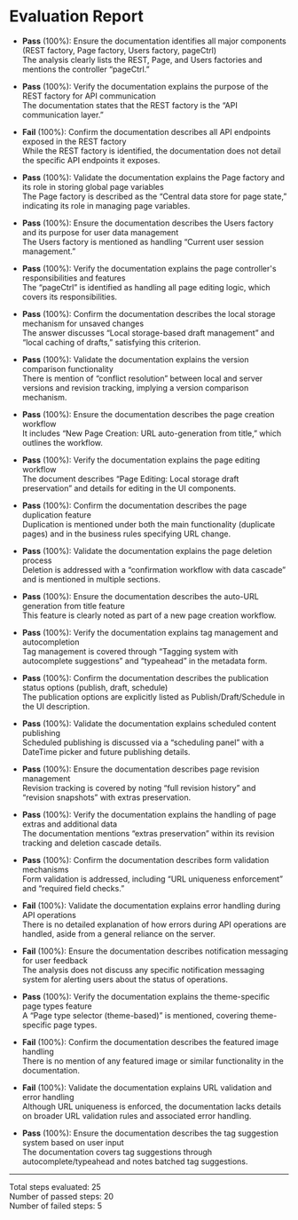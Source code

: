 # Evaluation Report

- **Pass** (100%): Ensure the documentation identifies all major components (REST factory, Page factory, Users factory, pageCtrl)  
  The analysis clearly lists the REST, Page, and Users factories and mentions the controller “pageCtrl.”

- **Pass** (100%): Verify the documentation explains the purpose of the REST factory for API communication  
  The documentation states that the REST factory is the “API communication layer.”

- **Fail** (100%): Confirm the documentation describes all API endpoints exposed in the REST factory  
  While the REST factory is identified, the documentation does not detail the specific API endpoints it exposes.

- **Pass** (100%): Validate the documentation explains the Page factory and its role in storing global page variables  
  The Page factory is described as the “Central data store for page state,” indicating its role in managing page variables.

- **Pass** (100%): Ensure the documentation describes the Users factory and its purpose for user data management  
  The Users factory is mentioned as handling “Current user session management.”

- **Pass** (100%): Verify the documentation explains the page controller's responsibilities and features  
  The “pageCtrl” is identified as handling all page editing logic, which covers its responsibilities.

- **Pass** (100%): Confirm the documentation describes the local storage mechanism for unsaved changes  
  The answer discusses “Local storage-based draft management” and “local caching of drafts,” satisfying this criterion.

- **Pass** (100%): Validate the documentation explains the version comparison functionality  
  There is mention of “conflict resolution” between local and server versions and revision tracking, implying a version comparison mechanism.

- **Pass** (100%): Ensure the documentation describes the page creation workflow  
  It includes “New Page Creation: URL auto-generation from title,” which outlines the workflow.

- **Pass** (100%): Verify the documentation explains the page editing workflow  
  The document describes “Page Editing: Local storage draft preservation” and details for editing in the UI components.

- **Pass** (100%): Confirm the documentation describes the page duplication feature  
  Duplication is mentioned under both the main functionality (duplicate pages) and in the business rules specifying URL change.

- **Pass** (100%): Validate the documentation explains the page deletion process  
  Deletion is addressed with a “confirmation workflow with data cascade” and is mentioned in multiple sections.

- **Pass** (100%): Ensure the documentation describes the auto-URL generation from title feature  
  This feature is clearly noted as part of a new page creation workflow.

- **Pass** (100%): Verify the documentation explains tag management and autocompletion  
  Tag management is covered through “Tagging system with autocomplete suggestions” and “typeahead” in the metadata form.

- **Pass** (100%): Confirm the documentation describes the publication status options (publish, draft, schedule)  
  The publication options are explicitly listed as Publish/Draft/Schedule in the UI description.

- **Pass** (100%): Validate the documentation explains scheduled content publishing  
  Scheduled publishing is discussed via a “scheduling panel” with a DateTime picker and future publishing details.

- **Pass** (100%): Ensure the documentation describes page revision management  
  Revision tracking is covered by noting “full revision history” and “revision snapshots” with extras preservation.

- **Pass** (100%): Verify the documentation explains the handling of page extras and additional data  
  The documentation mentions “extras preservation” within its revision tracking and deletion cascade details.

- **Pass** (100%): Confirm the documentation describes form validation mechanisms  
  Form validation is addressed, including “URL uniqueness enforcement” and “required field checks.”

- **Fail** (100%): Validate the documentation explains error handling during API operations  
  There is no detailed explanation of how errors during API operations are handled, aside from a general reliance on the server.

- **Fail** (100%): Ensure the documentation describes notification messaging for user feedback  
  The analysis does not discuss any specific notification messaging system for alerting users about the status of operations.

- **Pass** (100%): Verify the documentation explains the theme-specific page types feature  
  A “Page type selector (theme-based)” is mentioned, covering theme-specific page types.

- **Fail** (100%): Confirm the documentation describes the featured image handling  
  There is no mention of any featured image or similar functionality in the documentation.

- **Fail** (100%): Validate the documentation explains URL validation and error handling  
  Although URL uniqueness is enforced, the documentation lacks details on broader URL validation rules and associated error handling.

- **Pass** (100%): Ensure the documentation describes the tag suggestion system based on user input  
  The documentation covers tag suggestions through autocomplete/typeahead and notes batched tag suggestions.

---

Total steps evaluated: 25  
Number of passed steps: 20  
Number of failed steps: 5